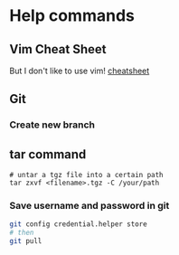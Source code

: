 # Help commands
## Vim Cheat Sheet
But I don't like to use vim!
[cheatsheet](https://vim.rtorr.com/)

## Git
### Create new branch

## tar command
```
# untar a tgz file into a certain path
tar zxvf <filename>.tgz -C /your/path
```

### Save username and password in git
```bash
git config credential.helper store
# then
git pull
```